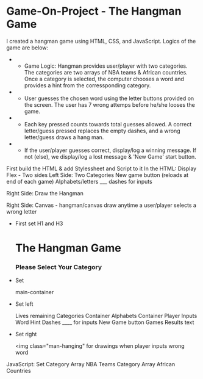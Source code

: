 # Game-On-Project - The Hangman Game

I created a hangman game using HTML, CSS, and JavaScript. Logics of the game are below: 


* * Game Logic: Hangman provides user/player with two categories. The categories are two arrays of NBA teams & African countries. Once a category is selected, the computer chooses a word and provides a hint from the corressponding category.
* * User guesses the chosen word using the letter buttons provided on the screen. The user has 7 wrong attemps before he/she looses the game. 
* * Each key pressed counts towards total guesses allowed. A correct letter/guess pressed replaces the empty dashes, and a wrong letter/guess draws a hang man. 
* * If the user/player guesses correct, display/log a winning message. If not (else), we display/log a lost message & 'New Game' start button. 


First build the HTML & add Stylessheet and Script to it 
In the HTML: Display Flex - Two sides 
Left Side:
Two Categories 
New game button (reloads at end of each game)
Alphabets/letters
___ dashes for inputs 

Right Side: Draw the Hangman 


Right Side:
Canvas - hangman/canvas draw anytime a user/player selects a wrong letter


* First set H1 and H3
    <h1>The Hangman Game</h1>
    <h3>Please Select Your Category</h3>

* Set  <div>main-container</div>
        
* Set left <div></div> 
    Lives remaining 
    Categories Container 
    Alphabets Container 
    Player Inputs 
    Word Hint 
    Dashes ____ for inputs 
    New Game button 
    Games Results text


* Set right  <div></div>
     <img class="man-hanging" for drawings when player inputs wrong word
    



JavaScript: 
Set Category Array NBA Teams
    Category Array African Countries 


